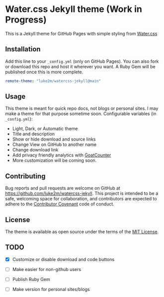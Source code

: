 # Water.css Jekyll theme (Work in Progress)

This is a Jekyll theme for GitHub Pages with simple styling from [Water.css](https://watercss.kognise.dev)
## Installation

Add this line to your `_config.yml` (only on GitHub Pages). You can also fork or download this repo and host it wherever you want. A Ruby Gem will be published once this is more complete.

```yaml
remote-theme: "luke2m/watercss-jekyll@main"
```

## Usage

This theme is meant for quick repo docs, not blogs or personal sites. I may make a theme for that purpose sometime soon. 
Configurable variables (in `_config.yml`):
- Light, Dark, or Automatic theme
- Title and description
- Show or hide download and source links
- Change View on GitHub to another name
- Change download link
- Add privacy friendly analytics with [GoatCounter](https://www.goatcounter.com)
- More customization will be coming soon.
## Contributing

Bug reports and pull requests are welcome on GitHub at https://github.com/luke2m/watercss-jekyll. This project is intended to be a safe, welcoming space for collaboration, and contributors are expected to adhere to the [Contributor Covenant](http://contributor-covenant.org) code of conduct.


## License

The theme is available as open source under the terms of the [MIT License](https://opensource.org/licenses/MIT).
## TODO
- [x] Customize or disable download and code buttons
- [ ] Make easier for non-github users
- [ ] Publish Ruby Gem
- [ ] Make version for personal sites/blogs

